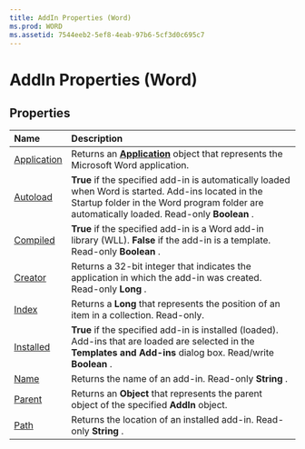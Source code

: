 ```yaml
---
title: AddIn Properties (Word)
ms.prod: WORD
ms.assetid: 7544eeb2-5ef8-4eab-97b6-5cf3d0c695c7
---
```



# AddIn Properties (Word)

## Properties



|**Name**|**Description**|
|:-----|:-----|
|[Application](addin-application-property-word.md)|Returns an  **[Application](application-object-word.md)** object that represents the Microsoft Word application.|
|[Autoload](addin-autoload-property-word.md)| **True** if the specified add-in is automatically loaded when Word is started. Add-ins located in the Startup folder in the Word program folder are automatically loaded. Read-only **Boolean** .|
|[Compiled](addin-compiled-property-word.md)| **True** if the specified add-in is a Word add-in library (WLL). **False** if the add-in is a template. Read-only **Boolean** .|
|[Creator](addin-creator-property-word.md)|Returns a 32-bit integer that indicates the application in which the add-in was created. Read-only  **Long** .|
|[Index](addin-index-property-word.md)|Returns a  **Long** that represents the position of an item in a collection. Read-only.|
|[Installed](addin-installed-property-word.md)| **True** if the specified add-in is installed (loaded). Add-ins that are loaded are selected in the **Templates and Add-ins** dialog box. Read/write **Boolean** .|
|[Name](addin-name-property-word.md)|Returns the name of an add-in. Read-only  **String** .|
|[Parent](addin-parent-property-word.md)|Returns an  **Object** that represents the parent object of the specified **AddIn** object.|
|[Path](addin-path-property-word.md)|Returns the location of an installed add-in. Read-only  **String** .|

